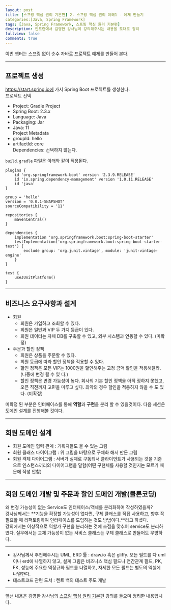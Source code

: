 ```yaml
---
layout: post
title: [스프링 핵심 원리 기본편] 2. 스프링 핵심 원리 이해1 - 예제 만들기
categories:[Java, Spring Framework]
tags: [Java, Spring Framework, 스프링 핵심 원리 기본편]
description: 인프런에서 김영한 강사님이 강의해주시는 내용을 토대로 정리  
fullview: false
comments: true
---
```

이번 챕터는 스프링 없이 순수 자바로 프로젝트 예제를 만들어 본다.
***
## 프로젝트 생성
https://start.spring.io에 가서 Spring Boot 프로젝트를 생성한다.  
프로젝트 선택  
* Project: Gradle Project  
* Spring Boot: 2.3.x  
*  Language: Java  
*   Packaging: Jar  
*   Java: 11  
Project Metadata  
* groupId: hello   
* artifactId: core  
Dependencies: 선택하지 않는다.

```build.gradle``` 파일은 아래와 같이 적용된다.   

```
plugins {
	id 'org.springframework.boot' version '2.3.9.RELEASE'
	id 'io.spring.dependency-management' version '1.0.11.RELEASE'
	id 'java'
}

group = 'hello'
version = '0.0.1-SNAPSHOT'
sourceCompatibility = '11'

repositories {
	mavenCentral()
}

dependencies {
	implementation 'org.springframework.boot:spring-boot-starter'
	testImplementation('org.springframework.boot:spring-boot-starter-test') {
		exclude group: 'org.junit.vintage', module: 'junit-vintage-engine'
	}
}

test {
	useJUnitPlatform()
}
```

***
## 비즈니스 요구사항과 설계
* 회원
	* 회원은 가입하고 조회할 수 있다.
	* 회원은 일반과 VIP 두 가지 등급이 있다.
	* 회원 데이터는 자체 DB를 구축할 수 있고, 외부 시스템과 연동할 수 있다. (미확정)
* 주문과 할인 정책
	* 회원은 상품을 주문할 수 있다.
	* 회원 등급에 따라 할인 정책을 적용할 수 있다.
	* 할인 정책은 모든 VIP는 1000원을 할인해주는 고정 금액 할인을 적용해달라. (나중에 변경 될 수 있
다.)
	* 할인 정책은 변경 가능성이 높다. 회사의 기본 할인 정책을 아직 정하지 못했고, 오픈 직전까지 고민을
미루고 싶다. 최악의 경우 할인을 적용하지 않을 수 도 있다. (미확정)  

미확정 된 부분은 인터페이스를 통해 **역할**과 **구현**을 분리 할 수 있을것이다. 다음 세션은 도메인 설계를 진행해볼 것이다.

***
## 회원 도메인 설계  
* 회원 도메인 협력 관계 :  기획자들도 볼 수 있는 그림
* 회원 클래스 다이어그램 : 위 그림을 바탕으로 구체화 해서 만든 그림
* 회원 객체 다이어그램 : 서버가 실제로 구동되서 클라이언트가 사용되는 것을 기준으로 인스턴스끼리의 다이어그램을 말함(어떤 구현체를 사용할 것인지는 모르기 때문에 작성 안함)  

*** 
## 회원 도메인 개발 및 주문과 할인 도메인 개발(클론코딩)
왜 변경 가능성이 없는 Service도 인터페이스/객체를 분리화하여 작성하였을까?   
강사님께서는 **기능을 확장할 가능성이 없다면, 구체 클래스를 직접 사용하고, 향후 꼭 필요할 때 리팩토링하여 인터페이스를 도입하는 것도 방법이다.**라고 하셨다.   
강의에서는 이상적으로 역할가 구현을 분리하는 것에 초점을 맞추어 service도 분리하였다.  실무에서는 교체 가능성이 없는 서비스 클래스는 구체 클래스로 만들어도 무방하다.  

***
* 강사님께서 추천해주시는 UML, ERD 툴 : draw.io 혹은 gliffy. 모든 필드를 다 uml이나 erd에 나열하지 않고, 설계 그림은 비즈니스 핵심 필드나 연간관계 필드, PK, FK, 성능에 주요한 역정규화 필드를 나열하고, 자세한 모든 필드는 별도의 엑셀에 나열한다.   
* 테스트코드 관련 도서 : 켄트 백의 테스트 주도 개발

***

앞선 내용은 김영한 강사님의 [스프링 핵심 원리 기본편](https://www.inflearn.com/course/%EC%8A%A4%ED%94%84%EB%A7%81-%ED%95%B5%EC%8B%AC-%EC%9B%90%EB%A6%AC-%EA%B8%B0%EB%B3%B8%ED%8E%B8) 강의를 들으며 정리한 내용입니다.  

